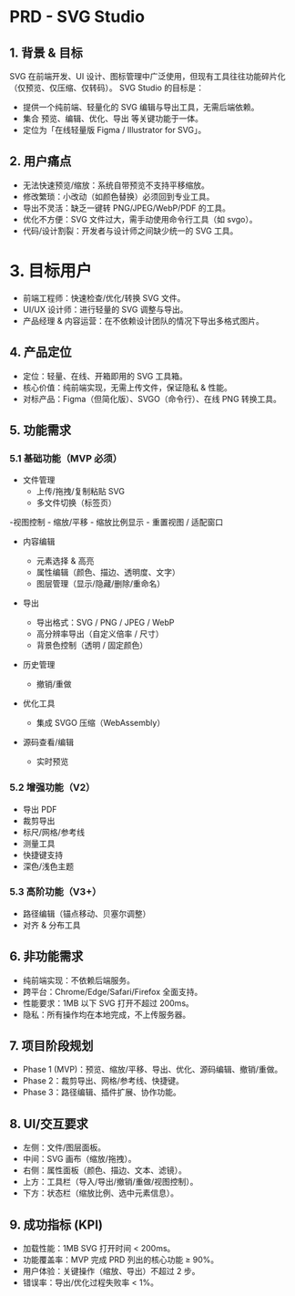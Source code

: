 # PRD - SVG Studio
## 1. 背景 & 目标

SVG 在前端开发、UI 设计、图标管理中广泛使用，但现有工具往往功能碎片化（仅预览、仅压缩、仅转码）。
SVG Studio 的目标是：

- 提供一个纯前端、轻量化的 SVG 编辑与导出工具，无需后端依赖。
- 集合 预览、编辑、优化、导出 等关键功能于一体。
- 定位为「在线轻量版 Figma / Illustrator for SVG」。

## 2. 用户痛点

- 无法快速预览/缩放：系统自带预览不支持平移缩放。
- 修改繁琐：小改动（如颜色替换）必须回到专业工具。
- 导出不灵活：缺乏一键转 PNG/JPEG/WebP/PDF 的工具。
- 优化不方便：SVG 文件过大，需手动使用命令行工具（如 svgo）。
- 代码/设计割裂：开发者与设计师之间缺少统一的 SVG 工具。

# 3. 目标用户

- 前端工程师：快速检查/优化/转换 SVG 文件。
- UI/UX 设计师：进行轻量的 SVG 调整与导出。
- 产品经理 & 内容运营：在不依赖设计团队的情况下导出多格式图片。

## 4. 产品定位

- 定位：轻量、在线、开箱即用的 SVG 工具箱。
- 核心价值：纯前端实现，无需上传文件，保证隐私 & 性能。
- 对标产品：Figma（但简化版）、SVGO（命令行）、在线 PNG 转换工具。

## 5. 功能需求
### 5.1 基础功能（MVP 必须）

- 文件管理
    - 上传/拖拽/复制粘贴 SVG
    - 多文件切换（标签页）

-视图控制
    - 缩放/平移
    - 缩放比例显示
    - 重置视图 / 适配窗口

- 内容编辑
    - 元素选择 & 高亮
    - 属性编辑（颜色、描边、透明度、文字）
    - 图层管理（显示/隐藏/删除/重命名）

- 导出
    - 导出格式：SVG / PNG / JPEG / WebP
    - 高分辨率导出（自定义倍率 / 尺寸）
    - 背景色控制（透明 / 固定颜色）

- 历史管理
    -  撤销/重做
- 优化工具
    - 集成 SVGO 压缩（WebAssembly）

- 源码查看/编辑
    - 实时预览

### 5.2 增强功能（V2）
- 导出 PDF
- 裁剪导出
- 标尺/网格/参考线
- 测量工具
- 快捷键支持
- 深色/浅色主题

### 5.3 高阶功能（V3+）

- 路径编辑（锚点移动、贝塞尔调整）
- 对齐 & 分布工具

## 6. 非功能需求

- 纯前端实现：不依赖后端服务。
- 跨平台：Chrome/Edge/Safari/Firefox 全面支持。
- 性能要求：1MB 以下 SVG 打开不超过 200ms。
- 隐私：所有操作均在本地完成，不上传服务器。

## 7. 项目阶段规划

- Phase 1 (MVP)：预览、缩放/平移、导出、优化、源码编辑、撤销/重做。
- Phase 2：裁剪导出、网格/参考线、快捷键。
- Phase 3：路径编辑、插件扩展、协作功能。

## 8. UI/交互要求

- 左侧：文件/图层面板。
- 中间：SVG 画布（缩放/拖拽）。
- 右侧：属性面板（颜色、描边、文本、滤镜）。
- 上方：工具栏（导入/导出/撤销/重做/视图控制）。
- 下方：状态栏（缩放比例、选中元素信息）。

## 9. 成功指标 (KPI)

- 加载性能：1MB SVG 打开时间 < 200ms。
- 功能覆盖率：MVP 完成 PRD 列出的核心功能 ≥ 90%。
- 用户体验：关键操作（缩放、导出）不超过 2 步。
- 错误率：导出/优化过程失败率 < 1%。